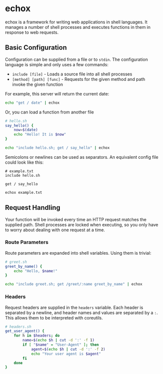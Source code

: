 echox
=====

echox is a framework for writing web applications in shell languages. It manages
a number of shell processes and executes functions in them in response to web
requests.

## Basic Configuration

Configuration can be supplied from a file or to `stdin`. The configuration
language is simple and only uses a few commands:

* `include [file]` - Loads a source file into all shell processes
* `[method] [path] [func]` - Requests for the given method and path invoke the
given function

For example, this server will return the current date:

```bash
echo "get / date" | echox
```

Or, you can load a function from another file

```bash
# hello.sh
say_hello() {
    now=$(date)
    echo "Hello! It is $now"
}
```

```bash
echo "include hello.sh; get / say_hello" | echox
```

Semicolons or newlines can be used as separators. An equivalent config file
could look like this:

```
# example.txt
include hello.sh

get / say_hello
```

```bash
echox example.txt
```

## Request Handling

Your function will be invoked every time an HTTP request matches the supplied
path. Shell processes are locked when executing, so you only have to worry
about dealing with one request at a time.

### Route Parameters

Route parameters are expanded into shell variables. Using them is trivial:

```bash
# greet.sh
greet_by_name() {
    echo "Hello, $name!"
}
```

```bash
echo "include greet.sh; get /greet/:name greet_by_name" | echox
```

### Headers

Request headers are supplied in the `headers` variable. Each header is separated
by a newline, and header names and values are separated by a `:`. This allows
them to be interpreted with coreutils.

```bash
# headers.sh
get_user_agent() {
    for h in $headers; do
        name=$(echo $h | cut -d ':' -f 1)
        if [ "$name" = "User-Agent" ]; then
            agent=$(echo $h | cut -d ':' -f 2)
            echo "Your user agent is $agent"
        fi
    done
}
```
